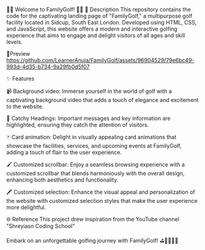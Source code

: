 🏌️‍♂️ Welcome to FamilyGolf! 🏌️‍♀️
📜 Description
This repository contains the code for the captivating landing page of "FamilyGolf," a multipurpose golf facility located in Sidcup, South East London. Developed using HTML, CSS, and JavaScript, this website offers a modern and interactive golfing experience that aims to engage and delight visitors of all ages and skill levels.

👀Preview
https://github.com/LearnerAnuja/FamilyGolf/assets/96904529/79e6bc49-993d-4d35-b734-9a29fb0d5f07

✨ Features

📹 Background video: Immerse yourself in the world of golf with a captivating background video that adds a touch of elegance and excitement to the website.

🎯 Catchy Headings: Important messages and key information are highlighted, ensuring they catch the attention of visitors.

🃏 Card animation: Delight in visually appealing card animations that showcase the facilities, services, and upcoming events at FamilyGolf, adding a touch of flair to the user experience.

🖌️ Customized scrollbar: Enjoy a seamless browsing experience with a customized scrollbar that blends harmoniously with the overall design, enhancing both aesthetics and functionality.

🖍️ Customized selection: Enhance the visual appeal and personalization of the website with customized selection styles that make the user experience more delightful.


🌐 Reference
This project drew inspiration from the YouTube channel "Shreyiasn Coding School" 

Embark on an unforgettable golfing journey with FamilyGolf! ⛳️🏌️‍♂️🏌️‍♀️





